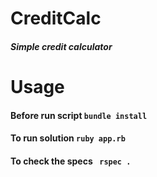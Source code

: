# CreditCalc
##### Simple credit calculator

# Usage
#### Before run script `bundle install`
#### To run solution `ruby app.rb `


#### To check the specs `  rspec . `
